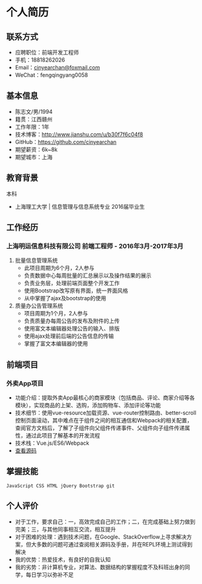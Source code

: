 # 个人简历
## 联系方式
- 应聘职位：前端开发工程师
- 手机：18818262026
- Email：cinyearchan@foxmail.com
- WeChat：fengqingyang0058

## 基本信息
- 陈志文/男/1994
- 籍贯：江西赣州
- 工作年限：1年
- 技术博客：http://www.jianshu.com/u/b30f7f6c04f8
- GitHub：https://github.com/cinyearchan
- 期望薪资：6k~8k
- 期望城市：上海

## 教育背景
   本科
   - 上海理工大学 | 信息管理与信息系统专业 2016届毕业生

## 工作经历
### 上海明运信息科技有限公司 前端工程师 - 2016年3月-2017年3月
1. 批量信息管理系统
   - 此项目周期为6个月，2人参与
   - 负责数据中心每周批量的汇总展示以及操作结果的展示
   - 负责业务层，处理前端页面整个开发工作
   - 使用Bootstrap改写原有界面，统一界面风格
   - 从中掌握了ajax及bootstrap的使用
2. 质量办公告管理系统
   - 项目周期为1个月，2人参与
   - 负责质量办每周公告的发布及附件的上传
   - 使用富文本编辑器处理公告的输入、排版
   - 使用ajax处理前后端的公告信息的传输
   - 掌握了富文本编辑器的使用

## 前端项目
### 外卖App项目
- 功能介绍：提取外卖App最核心的商家模块（包括商品、评论、商家介绍等各模块），实现商品的上架、选购，添加购物车、添加评论等功能
- 技术细节：使用vue-resource加载资源、vue-router控制路由、better-scroll控制页面滚动，其中难点在于组件之间的相互通信和Webpack的相关配置，查阅官方文档后，了解了子组件向父组件传递事件、父组件向子组件传递属性，通过此项目了解基本的开发流程
- 技术栈：Vue.js/ES6/Webpack
- [查看源码](https://github.com/cinyearchan/sell-demo)

## 掌握技能
`JavaScript CSS HTML jQuery Bootstrap git`

## 个人评价
- 对于工作，要求自己：一，高效完成自己的工作；二，在完成基础上努力做到完美；三，与其他同事相互交流，相互提升
- 对于困难的处理：遇到技术问题，在Google、StackOverflow上寻求解决方案，但大多数的问题可通过查阅相关源码及手册，并在REPL环境上测试得到解决
- 我的优势：热爱技术，有良好的自我认知
- 我的劣势：非计算机专业，对算法、数据结构的掌握程度不及科班出身的同学，每日学习以弥补不足